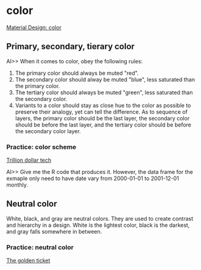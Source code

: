 # color

[Material Design: color](https://m2.material.io/design/color/the-color-system.html#color-theme-creation)

## Primary, secondary, tierary color

AI>>
When it comes to color, obey the following rules:
  1. The primary color should always be muted "red".    
  2. The secondary color should alway be muted "blue", less saturated than the primary color.  
  3. The tertiary color should always be muted "green", less saturated than the secondary color.   
  4. Variants to a color should stay as close hue to the color as possible to preserve their analogy, yet can tell the difference.
As to sequence of layers, the primary color should be the last layer, the secondary color should be before the last layer, and the tertiary color should be before the secondary color layer.

### Practice: color scheme

[Trillion dollar tech](img/trillion-dollar-tech.png)

AI>>
Give me the R code that produces it. However, the data frame for the exmaple only need to have date vary from 2000-01-01 to 2001-12-01 monthly.

## Neutral color

White, black, and gray are neutral colors. They are used to create contrast and hierarchy in a design. White is the lightest color, black is the darkest, and gray falls somewhere in between.

### Practice: neutral color

[The golden ticket](img/the-golden-ticket.jpg)
